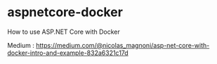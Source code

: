 # aspnetcore-docker

How to use ASP.NET Core with Docker

Medium : https://medium.com/@nicolas_magnoni/asp-net-core-with-docker-intro-and-example-832a6321c17d
